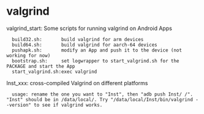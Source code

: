 # valgrind

valgrind_start: Some scripts for running valgrind on Android Apps

      build32.sh:       build valgrind for arm devices
      build64.sh:       build valgrind for aarch-64 devices 
      pushapk.sh:       modify an App and push it to the device (not working for now)
      bootstrap.sh:     set logwrapper to start_valgrind.sh for the PACKAGE and start the App
      start_valgrind.sh:exec valgrind
      
Inst_xxx: cross-compiled Valgrind on different platforms

      usage: rename the one you want to "Inst", then "adb push Inst/ /". "Inst" should be in /data/local/. Try "/data/local/Inst/bin/valgrind --version" to see if valgrind works.
